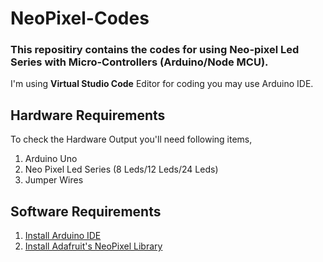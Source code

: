 # NeoPixel-Codes

### This repositiry contains the codes for using **Neo-pixel Led Series** with Micro-Controllers (Arduino/Node MCU).

I'm using **Virtual Studio Code** Editor for coding you may use Arduino IDE.

## Hardware Requirements

To check the Hardware Output you'll need following items,

1. Arduino Uno 
2. Neo Pixel Led Series (8 Leds/12 Leds/24 Leds)
3. Jumper Wires

## Software Requirements

1. [Install Arduino IDE](https://www.arduino.cc/en/guide/windows)
2. [Install Adafruit's NeoPixel Library](https://learn.adafruit.com/adafruit-neopixel-uberguide/arduino-library-installation)
